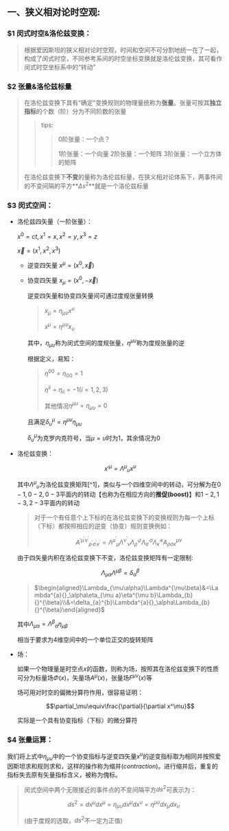 ## 一、狭义相对论时空观:
### $1 闵式时空&洛伦兹变换：
>根据爱因斯坦的狭义相对论时空观，时间和空间不可分割地统一在了一起，构成了闵式时空，不同参考系间的时空坐标变换就是洛伦兹变换，其可看作闵式时空坐标系中的“转动”

### $2 张量&洛伦兹标量

> 	在洛伦兹变换下具有“确定”变换规则的物理量统称为**张量**。张量可按其**独立指标**的个数（阶）分为不同阶数的张量
>
> 	> tips:
> 	>
> 	> > 0阶张量：一个点？
> 	> >
> 	> > 1阶张量：一个向量
> 	> > 2阶张量：一个矩阵
> 	> > 3阶张量：一个立方体的矩阵
>
> 	在洛伦兹变换下**不变**的量称为洛伦兹标量，在狭义相对论体系下，两事件间的不变间隔的平方**$\Delta s^2$**就是一个洛伦兹标量

### $3 闵式空间：

+ 洛伦兹四矢量（一阶张量）：

  $x^0=ct,x^1=x,x^2=y,x^3=z$

  $\vec x=(x^1,x^2,x^3)$

  + 逆变四矢量  $x^\mu=(x^0,\vec x)$

  + 协变四矢量 $x_\mu=(x^0,-\vec x)$

    逆变四矢量和协变四矢量间可通过度规张量转换

    > $x_\mu=\eta_{\mu\upsilon}x^\upsilon$
    >
    > $x^\mu=\eta^{\mu\upsilon}x_\upsilon$
    
    其中，$\eta_{\mu\upsilon}$称为闵式空间的度规张量，$\eta^{\mu\upsilon}$称为度规张量的逆
    
    根据定义，易知：
    
    >$\eta^{00}=\eta_{00}=1$
    >
    >$\eta^{ii}=\eta_{ii}=-1(i=1,2,3)$
    >
    >其他情况$\eta^{\mu\upsilon}=\eta_{\mu\upsilon}=0$
    
    且满足$\delta^\mu_\upsilon=\eta^{\mu\upsilon}\eta_{\mu\upsilon}$
    
    $\delta^\mu_\upsilon$为克罗内克符号，当$\mu=\upsilon$时为1，其余情况为0
  
+ 洛伦兹变换：

  $$x'^\mu=\Lambda^\mu{}_{\upsilon}x^\upsilon$$

  其中$\Lambda^\mu{}_{\upsilon}$为洛伦兹变换矩阵[^1]，类似与一个四维空间中的转动，可分解为在$0-1,0-2,0-3$平面内的转动【也称为在相应方向的**推促(boost)**】和$1-2,1-3,2-3$平面内的转动

  > 对于一个有任意个上下标的在洛伦兹变换下的变换规则为每一个上标（下标）都按照相应的逆变（协变）规则变换例如：
  >
  > $$A^{\prime\mu^{\prime}\nu^{\prime}}{}_{\rho^{\prime}\sigma^{\prime}\kappa^{\prime}}=\Lambda^{\mu^{\prime}}{}_{\mu}\Lambda^{\nu^{\prime}}{}_{\nu}\Lambda_{\rho^{\prime}}^{\rho}\Lambda_{\sigma^{\prime}}^{\sigma}\Lambda_{\kappa^{\prime}}^{\kappa}A_{\rho\sigma\kappa}^{\mu\nu}$$
  
  由于四矢量内积在洛伦兹变换下不变，洛伦兹变换矩阵有一定限制:
  
  ```math
  \Lambda_{\mu\alpha}\Lambda^{\mu\beta}=\delta_{\alpha}^{\beta}
  ```
  
  >$\begin{aligned}\Lambda_{\mu\alpha}\Lambda^{\mu\beta}&=\Lambda^{a}{}_\alpha\eta_{\mu a}\eta^{\mu b}\Lambda_{b}{}^{\beta}\\&=\delta_{a}^{b}\Lambda^{a}{}_\alpha\Lambda_{b}{}^{\beta}\end{aligned}$
  
  其中$\Lambda_{\mu\alpha}=\Lambda^\beta{}_\alpha \eta_{\mu\beta}$
  
  相当于要求为4维空间中的一个单位正交的旋转矩阵
  
+ 场：

  如果一个物理量是时空点$x$的函数，则称为场，按照其在洛伦兹变换下的性质可分为标量场$\Phi(x)$，矢量场$A^\mu(x)$，张量场$F^{\mu\nu}(x)$等

  场可用对时空的偏微分算符作用，很容易证明：

  ```math
  \partial_\mu\equiv\frac{\partial}{\partial x^\mu}
  ```

  实际是一个具有协变指标（下标）的微分算符

### $4 张量运算：

我们将上式中$\eta_{\mu\upsilon}$中的一个协变指标与逆变四矢量$x^\upsilon$的逆变指标取为相同并按照爱因斯坦求和规则求和，这样的操作称为缩并$(contraction)$。进行缩并后，重复的指标失去原有矢量指标含义，被称为傀标。

> 闵式空间中两个无限接近的事件点的不变间隔平方$ds^2$可表示为：
>
> $$ds^2=dx^\mu dx^\mu=\eta_{\mu\upsilon}dx^\mu dx^\upsilon=\eta^{\mu\upsilon}dx_\mu dx_\upsilon$$
>
> (由于度规的选取，$ds^2$不一定为正值)